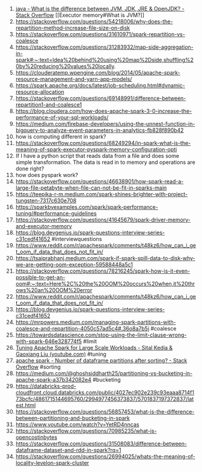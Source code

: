 1. [java - What is the difference between JVM, JDK, JRE & OpenJDK? - Stack Overflow](https://stackoverflow.com/questions/11547458/what-is-the-difference-between-jvm-jdk-jre-openjdk) [[Executor memory#What is JVM?]]
2. https://stackoverflow.com/questions/54218006/why-does-the-repartition-method-increase-file-size-on-disk
3. https://stackoverflow.com/questions/31610971/spark-repartition-vs-coalesce
4. https://stackoverflow.com/questions/31283932/map-side-aggregation-in-spark#:~:text=Idea%20behind%20using%20map%2Dside,shuffling%20by%20reducing%20values%20locally.
5. https://clouderatemp.wpengine.com/blog/2014/05/apache-spark-resource-management-and-yarn-app-models/
6. https://spark.apache.org/docs/latest/job-scheduling.html#dynamic-resource-allocation
7. https://stackoverflow.com/questions/69148991/difference-between-repartition1-and-coalesce1
8. https://blog.cloudera.com/how-does-apache-spark-3-0-increase-the-performance-of-your-sql-workloads/
9. https://medium.com/firebase-developers/using-the-unnest-function-in-bigquery-to-analyze-event-parameters-in-analytics-fb828f890b42
10. how is computing different in spark?
11. https://stackoverflow.com/questions/68249294/in-spark-what-is-the-meaning-of-spark-executor-pyspark-memory-configuration-opti
12. If I have a python script that reads data from a file and does some simple transformation. The data is read in to memory and operations are done right?
13. how does pyspark work?
14. https://stackoverflow.com/questions/46638901/how-spark-read-a-large-file-petabyte-when-file-can-not-be-fit-in-sparks-main
15. https://teepika-r-m.medium.com/spark-shines-brighter-with-project-tungsten-7317c630e708
16. https://sparkbyexamples.com/spark/spark-performance-tuning/#performance-guidelines
17. https://stackoverflow.com/questions/41645679/spark-driver-memory-and-executor-memory
18. https://blog.devgenius.io/spark-questions-interview-series-c31cedf41652 #interviewquestions
19. https://www.reddit.com/r/apachespark/comments/t48kz6/how_can_i_get_oom_if_data_that_does_not_fit_in/
20. https://tsaiprabhanj.medium.com/spark-if-spark-spill-data-to-disk-why-we-are-getting-oom-exception-59588448a5c1
21. https://stackoverflow.com/questions/78216245/spark-how-is-it-even-possible-to-get-an-oom#:~:text=Here%2C%20the%20OOM%20occurs%20when,it%20throws%20an%20OOM%20error
22. https://www.reddit.com/r/apachespark/comments/t48kz6/how_can_i_get_oom_if_data_that_does_not_fit_in/
23. https://blog.devgenius.io/spark-questions-interview-series-c31cedf41652
24. https://mrpowers.medium.com/managing-spark-partitions-with-coalesce-and-repartition-4050c57ad5c4#.36o8a7b5j #coalesce
25. https://towardsdatascience.com/stop-using-the-limit-clause-wrong-with-spark-646e328774f5 #limit
26. [Tuning Apache Spark for Large Scale Workloads - Sital Kedia & Gaoxiang Liu (youtube.com)](https://www.youtube.com/watch?v=5dga0UT4RI8) #tuning
27. [apache spark - Number of dataframe partitions after sorting? - Stack Overflow](https://stackoverflow.com/questions/53786188/number-of-dataframe-partitions-after-sorting) #sorting
28. https://medium.com/@ghoshsiddharth25/partitioning-vs-bucketing-in-apache-spark-a37b342082e4 #bucketing
29. https://databricks-prod-cloudfront.cloud.databricks.com/public/4027ec902e239c93eaaa8714f173bcfc/4861715144695760/2994977456373837/5701837197372837/latest.html
30. https://stackoverflow.com/questions/56857453/what-is-the-difference-between-partitioning-and-bucketing-in-spark
31. https://www.youtube.com/watch?v=YetRD4nncas
32. https://stackoverflow.com/questions/70985235/what-is-opencostinbytes
33. https://stackoverflow.com/questions/31508083/difference-between-dataframe-dataset-and-rdd-in-spark?rq=1
34. https://stackoverflow.com/questions/26994025/whats-the-meaning-of-locality-levelon-spark-cluster